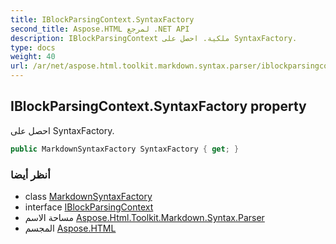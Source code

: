 ```yaml
---
title: IBlockParsingContext.SyntaxFactory
second_title: Aspose.HTML لمرجع .NET API
description: IBlockParsingContext ملكية. احصل على SyntaxFactory.
type: docs
weight: 40
url: /ar/net/aspose.html.toolkit.markdown.syntax.parser/iblockparsingcontext/syntaxfactory/
---
```

## IBlockParsingContext.SyntaxFactory property

احصل على SyntaxFactory.

```csharp
public MarkdownSyntaxFactory SyntaxFactory { get; }
```

### أنظر أيضا

* class [MarkdownSyntaxFactory](../../../aspose.html.toolkit.markdown.syntax/markdownsyntaxfactory/)
* interface [IBlockParsingContext](../)
* مساحة الاسم [Aspose.Html.Toolkit.Markdown.Syntax.Parser](../../iblockparsingcontext/)
* المجسم [Aspose.HTML](../../../)


